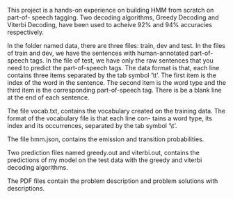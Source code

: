 This project is a hands-on experience on building HMM from scratch on part-of- speech tagging. Two decoding algorithms, Greedy Decoding and Viterbi Decoding, have been used to acheive 92% and 94% accuracies respectively.

In the folder named data, there are three files: train, dev and test. In the files of train and dev, we have the sentences with human-annotated part-of-speech tags. In the file of test, we have only the raw sentences that you need to predict the part-of-speech tags. The data format is that, each line contains three items separated by the tab symbol ‘\t’. The first item is the index of the word in the sentence. The second item is the word type and the third item is the corresponding part-of-speech tag. There is be a blank line at the end of each sentence.

The file vocab.txt, contains the vocabulary created on the training data. The format of the vocabulary file is that each line con- tains a word type, its index and its occurrences, separated by the tab symbol ‘\t’.

The file hmm.json, contains the emission and transition probabilities.

Two prediction files named greedy.out and viterbi.out, contains the predictions of my model on the test data with the greedy and viterbi decoding algorithms.

The PDF files contain the problem description and problem solutions with descriptions.
